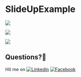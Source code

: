 # SlideUpExample
![](https://user-images.githubusercontent.com/7110339/48539659-e3ef1580-e8c8-11e8-83b6-c1d7ae0e4bb6.jpg)

![](https://user-images.githubusercontent.com/7110339/48539660-e3ef1580-e8c8-11e8-9689-442f1c200fee.jpg)

![](https://user-images.githubusercontent.com/7110339/48539661-e487ac00-e8c8-11e8-8dbd-634367d1c663.jpg)

## Questions?🤔
Hit me on [![Linkedin](https://img.shields.io/badge/Linkedin-Emre%20Karataş-blue.svg)](https://www.linkedin.com/in/emre-karata%C5%9F-062b26a9/)  [![Facebook](https://img.shields.io/badge/Facebook-Emre%20Karataş-blue.svg)](https://www.facebook.com/emre.karatas.311)
